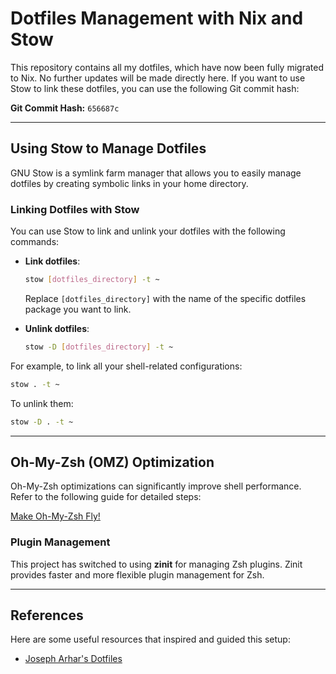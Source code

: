 
# Dotfiles Management with Nix and Stow

This repository contains all my dotfiles, which have now been fully migrated to Nix. No further updates will be made directly here. If you want to use Stow to link these dotfiles, you can use the following Git commit hash:

**Git Commit Hash:** `656687c`

---

## Using Stow to Manage Dotfiles

GNU Stow is a symlink farm manager that allows you to easily manage dotfiles by creating symbolic links in your home directory.

### Linking Dotfiles with Stow

You can use Stow to link and unlink your dotfiles with the following commands:

- **Link dotfiles**:
  ```sh
  stow [dotfiles_directory] -t ~
  ```
  Replace `[dotfiles_directory]` with the name of the specific dotfiles package you want to link.

- **Unlink dotfiles**:
  ```sh
  stow -D [dotfiles_directory] -t ~
  ```

For example, to link all your shell-related configurations:

```sh
stow . -t ~
```

To unlink them:

```sh
stow -D . -t ~
```

---

## Oh-My-Zsh (OMZ) Optimization

Oh-My-Zsh optimizations can significantly improve shell performance. Refer to the following guide for detailed steps:

[Make Oh-My-Zsh Fly!](https://blog.skk.moe/post/make-oh-my-zsh-fly/)

### Plugin Management

This project has switched to using **zinit** for managing Zsh plugins. Zinit provides faster and more flexible plugin management for Zsh.

---

## References

Here are some useful resources that inspired and guided this setup:

- [Joseph Arhar's Dotfiles](https://github.com/josepharhar/dotfiles)
